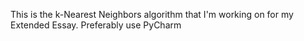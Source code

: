 This is the k-Nearest Neighbors algorithm that I'm working on for my Extended Essay.
Preferably use PyCharm
